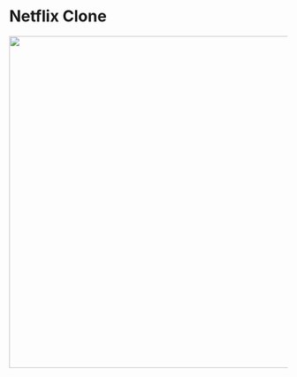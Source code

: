 # Netflix Clone

<img src="https://user-images.githubusercontent.com/79036525/177209680-40acc44d-798d-4265-b679-e13cd5c84c1c.png" style="width:600px;"/>
